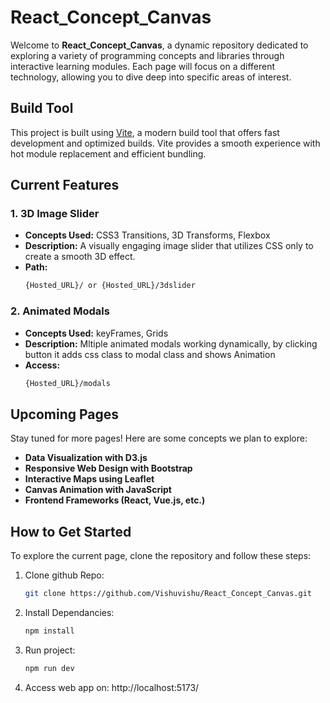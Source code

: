 # React_Concept_Canvas

Welcome to **React_Concept_Canvas**, a dynamic repository dedicated to exploring a variety of programming concepts and libraries through interactive learning modules. Each page will focus on a different technology, allowing you to dive deep into specific areas of interest.

## Build Tool

This project is built using [Vite](https://vitejs.dev/), a modern build tool that offers fast development and optimized builds. Vite provides a smooth experience with hot module replacement and efficient bundling.


## Current Features

### 1. 3D Image Slider
- **Concepts Used:** CSS3 Transitions, 3D Transforms, Flexbox
- **Description:** A visually engaging image slider that utilizes CSS only to create a smooth 3D effect.
- **Path:** 
    ```bash
    {Hosted_URL}/ or {Hosted_URL}/3dslider

### 2. Animated Modals
- **Concepts Used:** keyFrames, Grids
- **Description:** Mltiple animated modals working dynamically, by clicking button it adds css class to modal class and shows Animation
- **Access:** 
    ```bash
    {Hosted_URL}/modals

## Upcoming Pages

Stay tuned for more pages! Here are some concepts we plan to explore:

- **Data Visualization with D3.js**
- **Responsive Web Design with Bootstrap**
- **Interactive Maps using Leaflet**
- **Canvas Animation with JavaScript**
- **Frontend Frameworks (React, Vue.js, etc.)**

## How to Get Started

To explore the current page, clone the repository and follow these steps:

1. Clone github Repo:
   ```bash
   git clone https://github.com/Vishuvishu/React_Concept_Canvas.git
2. Install Dependancies:
   ```bash
   npm install
3. Run project:
   ```bash
   npm run dev
4. Access web app on:
   http://localhost:5173/
